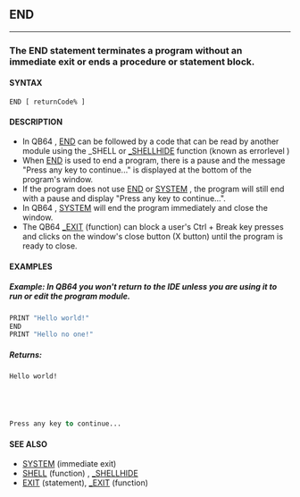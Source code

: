 ## END
---

### The END statement terminates a program without an immediate exit or ends a procedure or statement block.

#### SYNTAX

`END [ returnCode% ]`

#### DESCRIPTION
* In QB64 , [END](./END.md) can be followed by a code that can be read by another module using the _SHELL or [_SHELLHIDE](./_SHELLHIDE.md) function (known as errorlevel )
* When [END](./END.md) is used to end a program, there is a pause and the message "Press any key to continue..." is displayed at the bottom of the program's window.
* If the program does not use [END](./END.md) or [SYSTEM](./SYSTEM.md) , the program will still end with a pause and display "Press any key to continue...".
* In QB64 , [SYSTEM](./SYSTEM.md) will end the program immediately and close the window.
* The QB64 [_EXIT](./_EXIT.md) (function) can block a user's Ctrl + Break key presses and clicks on the window's close button (X button) until the program is ready to close.


#### EXAMPLES
##### Example: In QB64 you won't return to the IDE unless you are using it to run or edit the program module.
```vb
PRINT "Hello world!"
END
PRINT "Hello no one!"
```
  
##### Returns:
```vb
Hello world!





Press any key to continue...
```
  


#### SEE ALSO
* [SYSTEM](./SYSTEM.md) (immediate exit)
* [SHELL](./SHELL.md) (function) , [_SHELLHIDE](./_SHELLHIDE.md)
* [EXIT](./EXIT.md) (statement), [_EXIT](./_EXIT.md) (function)
